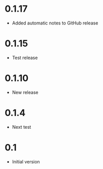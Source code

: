 # 0.1.17

- Added automatic notes to GitHub release

# 0.1.15

- Test release

# 0.1.10

- New release

# 0.1.4

- Next test

# 0.1

- Initial version